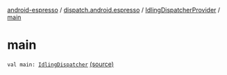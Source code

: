 [android-espresso](../../index.md) / [dispatch.android.espresso](../index.md) / [IdlingDispatcherProvider](index.md) / [main](./main.md)

# main

`val main: `[`IdlingDispatcher`](../-idling-dispatcher/index.md) [(source)](https://github.com/RBusarow/Dispatch/tree/master/android-espresso/src/main/java/dispatch/android/espresso/IdlingDispatcherProvider.kt#L34)